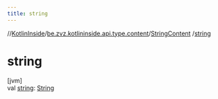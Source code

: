 ```yaml
---
title: string
---
```

//[KotlinInside](../../../index.html)/[be.zvz.kotlininside.api.type.content](../index.html)/[StringContent](index.html)
/[string](string.html)

# string

[jvm]\
val [string](string.html): [String](https://kotlinlang.org/api/latest/jvm/stdlib/kotlin/-string/index.html)





